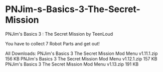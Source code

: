 # PNJim-s-Basics-3-The-Secret-Mission
PNJim's Basics 3 : The Secret Mission by TeenLoud

You have to collect 7 Robot Parts and get out!

All Downloads: 
PNJim's Basics 3 The Secret Mission Mod Menu v1.11.1.zip 156 KB 
PNJim's Basics 3 The Secret Mission Mod Menu v1.12.1.zip 157 KB 
PNJim's Basics 3 The Secret Mission Mod Menu v1.13.zip 191 KB
